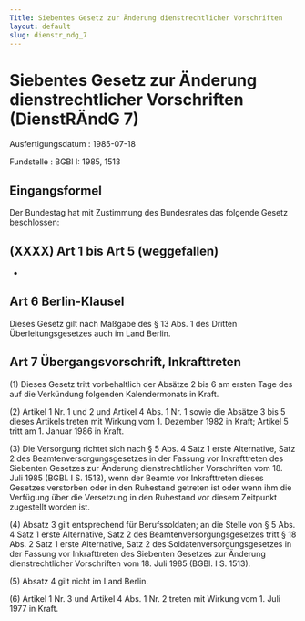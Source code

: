```yaml
---
Title: Siebentes Gesetz zur Änderung dienstrechtlicher Vorschriften
layout: default
slug: dienstr_ndg_7
---
```


# Siebentes Gesetz zur Änderung dienstrechtlicher Vorschriften (DienstRÄndG 7)

Ausfertigungsdatum
:   1985-07-18

Fundstelle
:   BGBl I: 1985, 1513



## Eingangsformel

Der Bundestag hat mit Zustimmung des Bundesrates das folgende Gesetz
beschlossen:


## (XXXX) Art 1 bis Art 5 (weggefallen)

-


## Art 6 Berlin-Klausel

Dieses Gesetz gilt nach Maßgabe des § 13 Abs. 1 des Dritten
Überleitungsgesetzes auch im Land Berlin.


## Art 7 Übergangsvorschrift, Inkrafttreten

(1) Dieses Gesetz tritt vorbehaltlich der Absätze 2 bis 6 am ersten
Tage des auf die Verkündung folgenden Kalendermonats in Kraft.

(2) Artikel 1 Nr. 1 und 2 und Artikel 4 Abs. 1 Nr. 1 sowie die Absätze
3 bis 5 dieses Artikels treten mit Wirkung vom 1. Dezember 1982 in
Kraft; Artikel 5 tritt am 1. Januar 1986 in Kraft.

(3) Die Versorgung richtet sich nach § 5 Abs. 4 Satz 1 erste
Alternative, Satz 2 des Beamtenversorgungsgesetzes in der Fassung vor
Inkrafttreten des Siebenten Gesetzes zur Änderung dienstrechtlicher
Vorschriften vom 18. Juli 1985 (BGBl. I S. 1513), wenn der Beamte vor
Inkrafttreten dieses Gesetzes verstorben oder in den Ruhestand
getreten ist oder wenn ihm die Verfügung über die Versetzung in den
Ruhestand vor diesem Zeitpunkt zugestellt worden ist.

(4) Absatz 3 gilt entsprechend für Berufssoldaten; an die Stelle von §
5 Abs. 4 Satz 1 erste Alternative, Satz 2 des
Beamtenversorgungsgesetzes tritt § 18 Abs. 2 Satz 1 erste Alternative,
Satz 2 des Soldatenversorgungsgesetzes in der Fassung vor
Inkrafttreten des Siebenten Gesetzes zur Änderung dienstrechtlicher
Vorschriften vom 18. Juli 1985 (BGBl. I S. 1513).

(5) Absatz 4 gilt nicht im Land Berlin.

(6) Artikel 1 Nr. 3 und Artikel 4 Abs. 1 Nr. 2 treten mit Wirkung vom
1\. Juli 1977 in Kraft.

